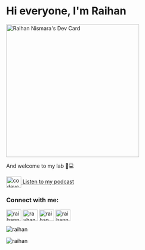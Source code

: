 # Hi everyone, I'm Raihan

<a href="https://app.daily.dev/raihan71"><img src="https://api.daily.dev/devcards/v2/GR0oooib2IDMTZcTrcrvV.png?type=default&r=o9p" width="356" alt="Raihan Nismara's Dev Card"/></a>

And welcome to my lab 🧪💻 

<p align="left">
<a href="https://open.spotify.com/show/4Z8vZB33ogOoj5osCqerFj" target="blank"><img align="center" src="https://raw.githubusercontent.com/rahuldkjain/github-profile-readme-generator/master/src/images/icons/Social/spotify.svg" alt="codevcast" height="30" width="40" /> Listen to my podcast</a>
</p>

### Connect with me:

<p align="left">
<a href="https://www.facebook.com/raihannismara" target="blank"><img align="center" src="https://raw.githubusercontent.com/rahuldkjain/github-profile-readme-generator/master/src/images/icons/Social/facebook.svg" alt="raihannismara" height="30" width="40" /></a>
<a href="https://twitter.com/rayhan_nj" target="blank"><img align="center" src="https://raw.githubusercontent.com/rahuldkjain/github-profile-readme-generator/master/src/images/icons/Social/twitter.svg" alt="rayhan_nj" height="30" width="40" /></a>
<a href="https://instagram.com/raihan.nismara" target="blank"><img align="center" src="https://raw.githubusercontent.com/rahuldkjain/github-profile-readme-generator/master/src/images/icons/Social/instagram.svg" alt="raihan.nismara" height="30" width="40" /></a>
<a href="https://www.linkedin.com/in/raihannismara/" target="blank"><img align="center" src="https://raw.githubusercontent.com/rahuldkjain/github-profile-readme-generator/master/src/images/icons/Social/linked-in-alt.svg" alt="raihannismara" height="30" width="40" /></a>
</p>

<p><img src="https://github-readme-stats.vercel.app/api?username=raihan71&show_icons=true&theme=nightowl&locale=en" alt="raihan" /></p>

<p><img align="left" src="https://github-readme-stats.vercel.app/api/top-langs?username=raihan71&show_icons=true&locale=en&layout=compact&theme=nightowl" alt="raihan" /></p>
